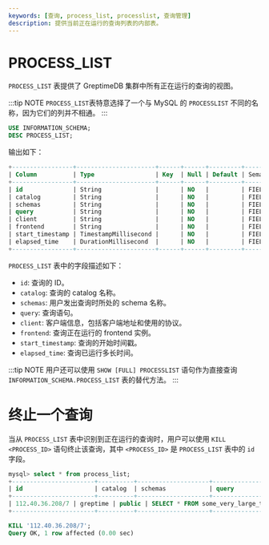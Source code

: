 ```yaml
---
keywords: [查询, process_list, processlist, 查询管理]
description: 提供当前正在运行的查询列表的内部表。
---
```


# PROCESS_LIST

`PROCESS_LIST` 表提供了 GreptimeDB 集群中所有正在运行的查询的视图。

:::tip NOTE
`PROCESS_LIST`表特意选择了一个与 MySQL 的 `PROCESSLIST` 不同的名称，因为它们的列并不相通。
:::

```sql
USE INFORMATION_SCHEMA;
DESC PROCESS_LIST;
```

输出如下：

```sql
+-----------------+----------------------+------+------+---------+---------------+
| Column          | Type                 | Key  | Null | Default | Semantic Type |
+-----------------+----------------------+------+------+---------+---------------+
| id              | String               |      | NO   |         | FIELD         |
| catalog         | String               |      | NO   |         | FIELD         |
| schemas         | String               |      | NO   |         | FIELD         |
| query           | String               |      | NO   |         | FIELD         |
| client          | String               |      | NO   |         | FIELD         |
| frontend        | String               |      | NO   |         | FIELD         |
| start_timestamp | TimestampMillisecond |      | NO   |         | FIELD         |
| elapsed_time    | DurationMillisecond  |      | NO   |         | FIELD         |
+-----------------+----------------------+------+------+---------+---------------+
```

`PROCESS_LIST` 表中的字段描述如下：

- `id`: 查询的 ID。
- `catalog`: 查询的 catalog 名称。
- `schemas`: 用户发出查询时所处的 schema 名称。
- `query`: 查询语句。
- `client`: 客户端信息，包括客户端地址和使用的协议。
- `frontend`: 查询正在运行的 frontend 实例。
- `start_timestamp`: 查询的开始时间戳。
- `elapsed_time`: 查询已运行多长时间。

:::tip NOTE
用户还可以使用 `SHOW [FULL] PROCESSLIST` 语句作为直接查询 `INFORMATION_SCHEMA.PROCESS_LIST` 表的替代方法。
:::


# 终止一个查询

当从 `PROCESS_LIST` 表中识别到正在运行的查询时，用户可以使用 `KILL <PROCESS_ID>` 语句终止该查询，其中 `<PROCESS_ID>` 是 `PROCESS_LIST` 表中的 `id` 字段。

```sql
mysql> select * from process_list;
+-----------------------+----------+--------------------+----------------------------+------------------------+---------------------+----------------------------+-----------------+
| id                    | catalog  | schemas            | query                      | client                 | frontend            | start_timestamp            | elapsed_time    |
+-----------------------+----------+--------------------+----------------------------+------------------------+---------------------+----------------------------+-----------------+
| 112.40.36.208/7 | greptime | public | SELECT * FROM some_very_large_table | mysql[127.0.0.1:34692] | 112.40.36.208:4001 | 2025-06-30 07:04:11.118000 | 00:00:12.002000 |
+-----------------------+----------+--------------------+----------------------------+------------------------+---------------------+----------------------------+-----------------+

KILL '112.40.36.208/7';
Query OK, 1 row affected (0.00 sec)
```